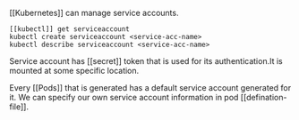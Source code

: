 [[Kubernetes]] can manage service accounts.

	[[kubectl]] get serviceaccount 
	kubectl create serviceaccount <service-acc-name>
	kubectl describe serviceaccount <service-acc-name>

Service account has [[secret]] token that is used for its authentication.It is mounted at some specific location.

Every [[Pods]] that is generated has a default service account generated for it.
We can specify our own service account information in pod [[defination-file]].


